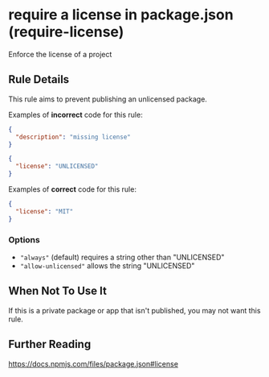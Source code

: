 # require a license in package.json (require-license)

Enforce the license of a project


## Rule Details

This rule aims to prevent publishing an unlicensed package.

Examples of **incorrect** code for this rule:

```json
{
  "description": "missing license"
}
```

```json
{
  "license": "UNLICENSED"
}
```

Examples of **correct** code for this rule:

```json
{
  "license": "MIT"
}
```

### Options

* `"always"` (default) requires a string other than "UNLICENSED"
* `"allow-unlicensed"` allows the string "UNLICENSED"

## When Not To Use It

If this is a private package or app that isn't published, you may not want this rule.

## Further Reading

https://docs.npmjs.com/files/package.json#license
